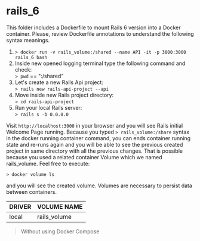 # rails_6
This folder includes a Dockerfile to mount Rails 6 version into a Docker container. Please, review Dockerfile annotations to understand the following syntax meanings.  

1. ```> docker run -v rails_volume:/shared --name API -it -p 3000:3000 rails_6 bash```
2. Inside new opened logging terminal type the following command and check:  
```> pwd``` == ":/shared"  
3. Let's create a new Rails Api project:  
```> rails new rails-api-project --api```  
4. Move inside new Rails project directory:  
```> cd rails-api-project```
5. Run your local Rails server:  
```> rails s -b 0.0.0.0```

Visit ```http://localhost:3000``` in your browser and you will see Rails initial Welcome Page running. 
Because you typed ```> rails_volume:/share``` syntax in the docker running container command, you can ends container running state and re-runs again and you will be able to see the previous created project in same directory with all the previous changes.
That is possible because you used a related container Volume which we named rails_volume. Feel free to execute:  

```> docker volume ls```  

and you will see the created volume. Volumes are necessary to persist data between containers.  

|DRIVER|VOLUME NAME|  
|---|---|
|local|rails_volume|  

> Without using Docker Compose
